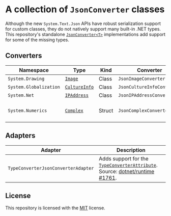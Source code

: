 # A collection of `JsonConverter` classes
Although the new `System.Text.Json` APIs have robust serialization support for custom classes, they do not natively support many built-in .NET types. This repository\'s standalone [`JsonConverter<T>`](https://docs.microsoft.com/en-us/dotnet/api/system.text.json.serialization.jsonconverter-1) implementations add support for some of the missing types.
## Converters
| Namespace | Type | Kind | Converter | Example |
| --------- | ---- | ---- | --------- | ------- |
| `System.Drawing` | [`Image`](https://docs.microsoft.com/en-us/dotnet/api/system.drawing.image) | Class | `JsonImageConverter` | |
| `System.Globalization` | [`CultureInfo`](https://docs.microsoft.com/en-us/dotnet/api/system.globalization.cultureinfo) | Class | `JsonCultureInfoConverter` | `"en-US"` |
| `System.Net` | [`IPAddress`](https://docs.microsoft.com/en-us/dotnet/api/system.net.ipaddress) | Class | `JsonIPAddressConverter` | `"127.0.0.1"` |
| `System.Numerics` | [`Complex`](https://docs.microsoft.com/en-us/dotnet/api/system.numerics.complex) | Struct | `JsonComplexConverter` | `{ "Real": -0.7269, "Imaginary": 0.1889 }` |

## Adapters
| Adapter | Description |
| ------- | ----------- |
| `TypeConverterJsonConverterAdapter` | Adds support for the [`TypeConverterAttribute`](https://docs.microsoft.com/en-us/dotnet/api/system.componentmodel.typeconverterattribute). Source: [dotnet/runtime #1761](https://github.com/dotnet/runtime/issues/1761).

## License
This repository is licensed with the [MIT](LICENSE.txt) license.

